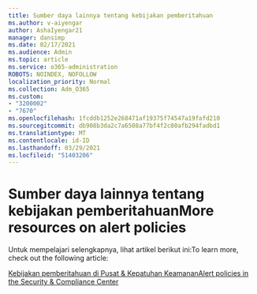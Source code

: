 ```yaml
---
title: Sumber daya lainnya tentang kebijakan pemberitahuan
ms.author: v-aiyengar
author: AshaIyengar21
manager: dansimp
ms.date: 02/17/2021
ms.audience: Admin
ms.topic: article
ms.service: o365-administration
ROBOTS: NOINDEX, NOFOLLOW
localization_priority: Normal
ms.collection: Adm_O365
ms.custom:
- "3200002"
- "7670"
ms.openlocfilehash: 1fcddb1252e268471af19375f74547a19fafd210
ms.sourcegitcommit: db908b3da2c7a6508a77bf4f2c80afb294fadbd1
ms.translationtype: MT
ms.contentlocale: id-ID
ms.lasthandoff: 03/29/2021
ms.locfileid: "51403206"
---
```

# <a name="more-resources-on-alert-policies"></a><span data-ttu-id="d43f1-102">Sumber daya lainnya tentang kebijakan pemberitahuan</span><span class="sxs-lookup"><span data-stu-id="d43f1-102">More resources on alert policies</span></span>

<span data-ttu-id="d43f1-103">Untuk mempelajari selengkapnya, lihat artikel berikut ini:</span><span class="sxs-lookup"><span data-stu-id="d43f1-103">To learn more, check out the following article:</span></span>

[<span data-ttu-id="d43f1-104">Kebijakan pemberitahuan di Pusat & Kepatuhan Keamanan</span><span class="sxs-lookup"><span data-stu-id="d43f1-104">Alert policies in the Security & Compliance Center</span></span>](https://go.microsoft.com/fwlink/?linkid=2103211)